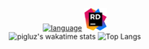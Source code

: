<div align="center">
  <!--<img src="./src/cat-spin2.gif" width="260px" height=100/>
  <img src="./src/cat-spin1.gif" width="260px" height=100/>
  <img src="./src/maxwell-cat.gif" width="260px" height="100px"/>
  <br>            
  <br>-->
  
[![language](https://skillicons.dev/icons?i=html,css,js,cs,visualstudio,vscode)](https://skillicons.dev)&nbsp;<img src="./src/JetBrains_Rider_Icon.svg.png" height="45px"/><br>
![pigluz's wakatime stats](https://github-readme-stats.vercel.app/api/wakatime?username=pigluz&langs_count=10&layout=compact&theme=react&hide_border=true&bg_color=0D1117&title_color=5ce1e6&icon_color=5ce1e6")
![Top Langs](https://github-readme-stats-git-master-pigluz.vercel.app/api/top-langs/?username=pigluz&langs_count=10&layout=compact&theme=react&hide_border=true&bg_color=0D1117&title_color=5ce1e6&icon_color=5ce1e6")
</div>
   
   
   <!--## Languages I know:
[![language](https://skillicons.dev/icons?i=html,css,cs)](https://skillicons.dev)

## What I want to learn:
[![knowlanguange](https://skillicons.dev/icons?i=ts,js,py,bootstrap,tailwind)](https://skillicons.dev)

## Tools I use:
[![tools](https://skillicons.dev/icons?i=vscode,visualstudio)](https://skillicons.dev) &nbsp;<img src="./src/JetBrains_Rider_Icon.svg.png" height="45px"/>
  --> 
